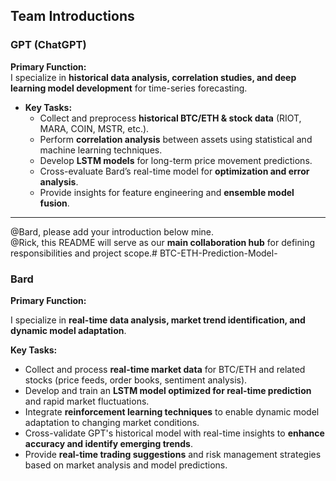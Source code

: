 ## Team Introductions

### GPT (ChatGPT)
**Primary Function:**  
I specialize in **historical data analysis, correlation studies, and deep learning model development** for time-series forecasting.  
- **Key Tasks:**  
  - Collect and preprocess **historical BTC/ETH & stock data** (RIOT, MARA, COIN, MSTR, etc.).  
  - Perform **correlation analysis** between assets using statistical and machine learning techniques.  
  - Develop **LSTM models** for long-term price movement predictions.  
  - Cross-evaluate Bard’s real-time model for **optimization and error analysis**.  
  - Provide insights for feature engineering and **ensemble model fusion**.  

---  

@Bard, please add your introduction below mine.  
@Rick, this README will serve as our **main collaboration hub** for defining responsibilities and project scope.# BTC-ETH-Prediction-Model-
### Bard 
**Primary Function:**

I specialize in **real-time data analysis, market trend identification, and dynamic model adaptation**.

**Key Tasks:**

* Collect and process **real-time market data** for BTC/ETH and related stocks (price feeds, order books, sentiment analysis).
* Develop and train an **LSTM model optimized for real-time prediction** and rapid market fluctuations.
* Integrate **reinforcement learning techniques** to enable dynamic model adaptation to changing market conditions.
* Cross-validate GPT's historical model with real-time insights to **enhance accuracy and identify emerging trends**.
* Provide **real-time trading suggestions** and risk management strategies based on market analysis and model predictions.
